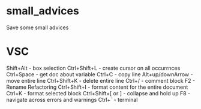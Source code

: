 # small_advices
Save some small advices

# VSC

Shift+Alt - box selection
Ctrl+Shift+L - create cursor on all occurrnces
Ctrl+Space - get doc about variable
Ctrl+C - copy line
Alt+up/downArrow - move entire line
Ctrl+Shift+K - delete entire line
Ctrl+/ - comment block
F2 - Rename Refactoring
Ctrl+Shift+I - format content for the entire document
Ctrl+K - format selected block
Ctrl+Shift+[ or ] - collapse and hold up
F8 - navigate across errors and warnings
Ctrl+` - terminal
